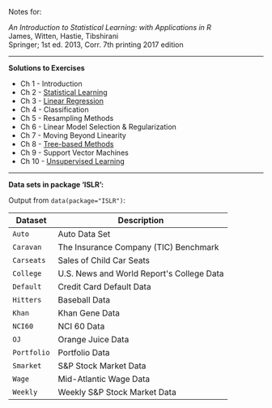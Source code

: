 Notes for:

*An Introduction to Statistical Learning: with Applications in R*  
James, Witten, Hastie, Tibshirani  
Springer; 1st ed. 2013, Corr. 7th printing 2017 edition

---

**Solutions to Exercises**

* Ch 1 - Introduction
* Ch 2 - [Statistical Learning](ch02/)
* Ch 3 - [Linear Regression](ch03/)
* Ch 4 - Classification
* Ch 5 - Resampling Methods
* Ch 6 - Linear Model Selection & Regularization
* Ch 7 - Moving Beyond Linearity
* Ch 8 - [Tree-based Methods](ch08/)
* Ch 9 - Support Vector Machines
* Ch 10 - [Unsupervised Learning](ch10/)

---

**Data sets in package ‘ISLR’:**

Output from `data(package="ISLR")`:

Dataset | Description
--- | ---
 `Auto` | Auto Data Set
`Caravan` | The Insurance Company (TIC) Benchmark
`Carseats` | Sales of Child Car Seats
`College` | U.S. News and World Report's College Data
`Default` | Credit Card Default Data
`Hitters` | Baseball Data
`Khan` | Khan Gene Data
`NCI60` | NCI 60 Data
`OJ` | Orange Juice Data
`Portfolio` | Portfolio Data
`Smarket` | S&P Stock Market Data
`Wage` | Mid-Atlantic Wage Data
`Weekly` | Weekly S&P Stock Market Data
